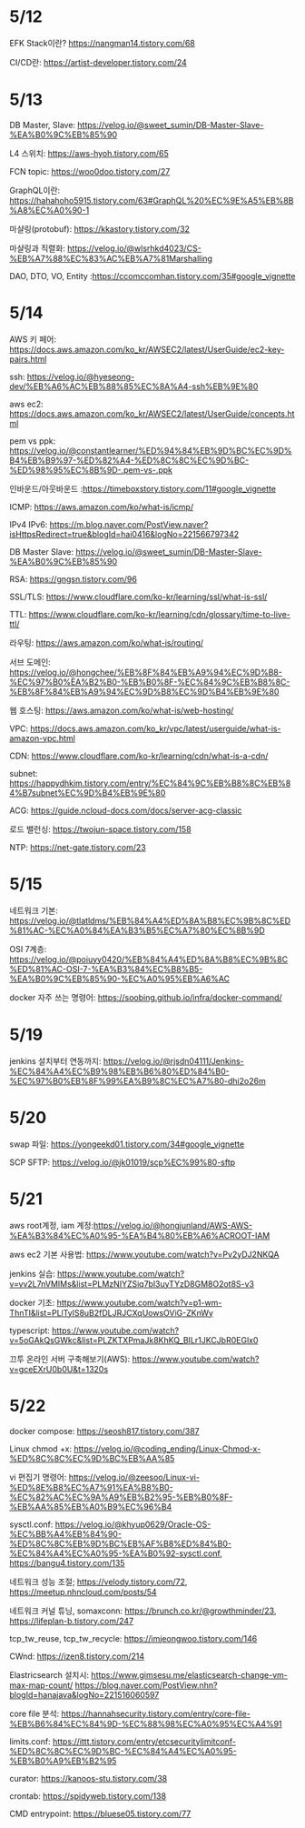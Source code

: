 # 5/12

EFK Stack이란? https://nangman14.tistory.com/68

CI/CD란: https://artist-developer.tistory.com/24

# 5/13

DB Master, Slave: https://velog.io/@sweet_sumin/DB-Master-Slave-%EA%B0%9C%EB%85%90

L4 스위치: https://aws-hyoh.tistory.com/65

FCN topic: https://woo0doo.tistory.com/27

GraphQL이란: https://hahahoho5915.tistory.com/63#GraphQL%20%EC%9E%A5%EB%8B%A8%EC%A0%90-1

마샬링(protobuf): https://kkastory.tistory.com/32

마샬링과 직렬화: https://velog.io/@wlsrhkd4023/CS-%EB%A7%88%EC%83%AC%EB%A7%81Marshalling

DAO, DTO, VO, Entity :https://ccomccomhan.tistory.com/35#google_vignette

# 5/14

AWS 키 페어: https://docs.aws.amazon.com/ko_kr/AWSEC2/latest/UserGuide/ec2-key-pairs.html

ssh: https://velog.io/@hyeseong-dev/%EB%A6%AC%EB%88%85%EC%8A%A4-ssh%EB%9E%80

aws ec2: https://docs.aws.amazon.com/ko_kr/AWSEC2/latest/UserGuide/concepts.html

pem vs ppk: https://velog.io/@constantlearner/%ED%94%84%EB%9D%BC%EC%9D%B4%EB%B9%97-%ED%82%A4-%ED%8C%8C%EC%9D%BC-%ED%98%95%EC%8B%9D-.pem-vs-.ppk

인바운드/아웃바운드 :https://timeboxstory.tistory.com/11#google_vignette

ICMP: https://aws.amazon.com/ko/what-is/icmp/

IPv4 IPv6: https://m.blog.naver.com/PostView.naver?isHttpsRedirect=true&blogId=hai0416&logNo=221566797342

DB Master Slave: https://velog.io/@sweet_sumin/DB-Master-Slave-%EA%B0%9C%EB%85%90

RSA: https://gngsn.tistory.com/96

SSL/TLS: https://www.cloudflare.com/ko-kr/learning/ssl/what-is-ssl/

TTL: https://www.cloudflare.com/ko-kr/learning/cdn/glossary/time-to-live-ttl/

라우팅: https://aws.amazon.com/ko/what-is/routing/

서브 도메인: https://velog.io/@hongchee/%EB%8F%84%EB%A9%94%EC%9D%B8-%EC%97%B0%EA%B2%B0-%EB%B0%8F-%EC%84%9C%EB%B8%8C-%EB%8F%84%EB%A9%94%EC%9D%B8%EC%9D%B4%EB%9E%80

웹 호스팅: https://aws.amazon.com/ko/what-is/web-hosting/

VPC: https://docs.aws.amazon.com/ko_kr/vpc/latest/userguide/what-is-amazon-vpc.html

CDN: https://www.cloudflare.com/ko-kr/learning/cdn/what-is-a-cdn/

subnet: https://happydhkim.tistory.com/entry/%EC%84%9C%EB%B8%8C%EB%84%B7subnet%EC%9D%B4%EB%9E%80

ACG: https://guide.ncloud-docs.com/docs/server-acg-classic

로드 밸런싱: https://twojun-space.tistory.com/158

NTP: https://net-gate.tistory.com/23

# 5/15

네트워크 기본: https://velog.io/@tlatldms/%EB%84%A4%ED%8A%B8%EC%9B%8C%ED%81%AC-%EC%A0%84%EA%B3%B5%EC%A7%80%EC%8B%9D

OSI 7계층: https://velog.io/@poiuyy0420/%EB%84%A4%ED%8A%B8%EC%9B%8C%ED%81%AC-OSI-7-%EA%B3%84%EC%B8%B5-%EA%B0%9C%EB%85%90-%EC%A0%95%EB%A6%AC

docker 자주 쓰는 명령어: https://soobing.github.io/infra/docker-command/

# 5/19

jenkins 설치부터 연동까지: https://velog.io/@rjsdn04111/Jenkins-%EC%84%A4%EC%B9%98%EB%B6%80%ED%84%B0-%EC%97%B0%EB%8F%99%EA%B9%8C%EC%A7%80-dhi2o26m

# 5/20

swap 파일: https://yongeekd01.tistory.com/34#google_vignette

SCP SFTP: https://velog.io/@jk01019/scp%EC%99%80-sftp

# 5/21 

aws root계정, iam 계정:https://velog.io/@hongjunland/AWS-AWS-%EA%B3%84%EC%A0%95-%EA%B4%80%EB%A6%ACROOT-IAM

aws ec2 기본 사용법: https://www.youtube.com/watch?v=Pv2yDJ2NKQA

jenkins 실습: https://www.youtube.com/watch?v=vv2L7nVMIMs&list=PLMzNIYZSiq7bl3uyTYzD8GM8O2ot8S-v3

docker 기초: https://www.youtube.com/watch?v=p1-wm-ThnTI&list=PLlTylS8uB2fDLJRJCXqUowsOViG-ZKnWy

typescript: https://www.youtube.com/watch?v=5oGAkQsGWkc&list=PLZKTXPmaJk8KhKQ_BILr1JKCJbR0EGlx0

끄투 온라인 서버 구축해보기(AWS): https://www.youtube.com/watch?v=gceEXrU0b0U&t=1320s

# 5/22 

docker compose: https://seosh817.tistory.com/387

Linux chmod +x: https://velog.io/@coding_ending/Linux-Chmod-x-%ED%8C%8C%EC%9D%BC%EB%AA%85

vi 편집기 명령어: https://velog.io/@zeesoo/Linux-vi-%ED%8E%B8%EC%A7%91%EA%B8%B0-%EC%82%AC%EC%9A%A9%EB%B2%95-%EB%B0%8F-%EB%AA%85%EB%A0%B9%EC%96%B4

sysctl.conf: https://velog.io/@khyup0629/Oracle-OS-%EC%BB%A4%EB%84%90-%ED%8C%8C%EB%9D%BC%EB%AF%B8%ED%84%B0-%EC%84%A4%EC%A0%95-%EA%B0%92-sysctl.conf, https://bangu4.tistory.com/135

네트워크 성능 조절; https://velody.tistory.com/72, https://meetup.nhncloud.com/posts/54

네트워크 커널 튜닝, somaxconn: https://brunch.co.kr/@growthminder/23, https://lifeplan-b.tistory.com/247

tcp_tw_reuse, tcp_tw_recycle: https://imjeongwoo.tistory.com/146

CWnd: https://izen8.tistory.com/214

Elastricsearch 설치시: https://www.gimsesu.me/elasticsearch-change-vm-max-map-count/  https://blog.naver.com/PostView.nhn?blogId=hanajava&logNo=221516060597

core file 분석: https://hannahsecurity.tistory.com/entry/core-file-%EB%B6%84%EC%84%9D-%EC%88%98%EC%A0%95%EC%A4%91

limits.conf: https://ittt.tistory.com/entry/etcsecuritylimitconf-%ED%8C%8C%EC%9D%BC-%EC%84%A4%EC%A0%95-%EB%B0%A9%EB%B2%95

curator: https://kanoos-stu.tistory.com/38

crontab: https://spidyweb.tistory.com/138

CMD entrypoint: https://bluese05.tistory.com/77

